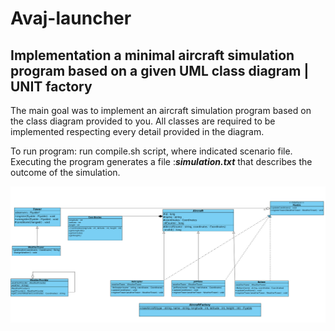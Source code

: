 # Avaj-launcher
Implementation a minimal aircraft simulation program based on a given UML class diagram | UNIT factory
------------------------------------------------------------------------------------------------------
The main goal was to implement an aircraft simulation program based on the class diagram provided to you. All classes are required to be implemented respecting every detail provided in the diagram.

To run program: run compile.sh script, where indicated scenario file.
Executing the program generates a file :***simulation.txt*** that describes the outcome of the simulation.

![avaj_uml_diagram](https://github.com/nkuchyna/Avaj-launcher/blob/master/src/avaj_uml.jpg)
